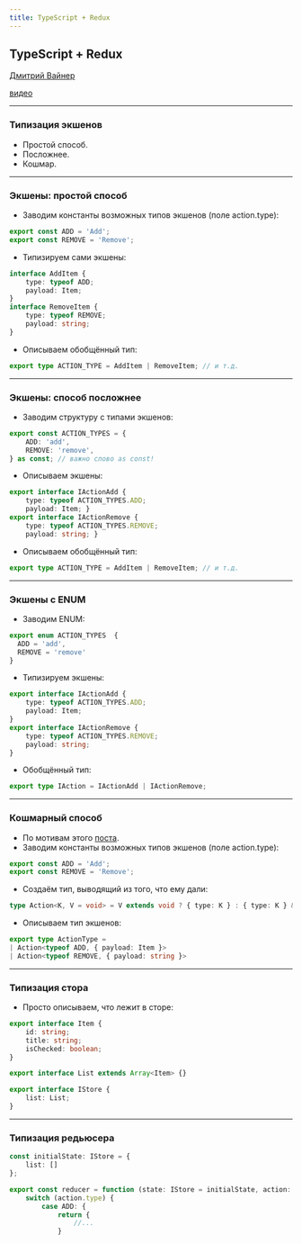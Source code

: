```yaml
---
title: TypeScript + Redux
---
```


## TypeScript + Redux

[Дмитрий Вайнер](mailto:dmitry.weiner@gmail.com)

[видео]()

---

### Типизация экшенов
* Простой способ.
* Посложнее.
* Кошмар.

---

### Экшены: простой способ
* Заводим константы возможных типов экшенов (поле action.type):
```ts
export const ADD = 'Add';
export const REMOVE = 'Remove';
```
* Типизируем сами экшены:
```ts
interface AddItem {
    type: typeof ADD;
    payload: Item;
}
interface RemoveItem {
    type: typeof REMOVE;
    payload: string;
}
```
* Описываем обобщённый тип:
```ts
export type ACTION_TYPE = AddItem | RemoveItem; // и т.д.
```
---

### Экшены: способ посложнее
* Заводим структуру с типами экшенов:
```ts
export const ACTION_TYPES = {
    ADD: 'add',
    REMOVE: 'remove',
} as const; // важно слово as const!
```
* Описываем экшены:
```ts
export interface IActionAdd {
    type: typeof ACTION_TYPES.ADD;
    payload: Item; }
export interface IActionRemove {
    type: typeof ACTION_TYPES.REMOVE;
    payload: string; }
```
* Описываем обобщённый тип:
```ts
export type ACTION_TYPE = AddItem | RemoveItem; // и т.д.
```

---

### Экшены с ENUM
* Заводим ENUM:
```ts
export enum ACTION_TYPES  {
  ADD = 'add',
  REMOVE = 'remove'
}
```
* Типизируем экшены:
```ts
export interface IActionAdd {
    type: typeof ACTION_TYPES.ADD;
    payload: Item;
}
export interface IActionRemove {
    type: typeof ACTION_TYPES.REMOVE;
    payload: string;
}
```
* Обобщённый тип:
```ts
export type IAction = IActionAdd | IActionRemove;
```

---

### Кошмарный способ
* По мотивам этого [поста](https://habr.com/ru/company/alfa/blog/452620/).
* Заводим константы возможных типов экшенов (поле action.type):
```ts
export const ADD = 'Add';
export const REMOVE = 'Remove';
```
* Создаём тип, выводящий из того, что ему дали:
```ts
type Action<K, V = void> = V extends void ? { type: K } : { type: K } & V;
```
* Описываем тип экшенов:
```ts
export type ActionType =
| Action<typeof ADD, { payload: Item }>
| Action<typeof REMOVE, { payload: string }>
```

---

### Типизация стора
* Просто описываем, что лежит в сторе:
```ts
export interface Item {
    id: string;
    title: string;
    isChecked: boolean;
}

export interface List extends Array<Item> {}

export interface IStore {
    list: List;
}
```

---

### Типизация редьюсера
```ts
const initialState: IStore = {
    list: []
};

export const reducer = function (state: IStore = initialState, action: ActionType): IStore {
    switch (action.type) {
        case ADD: {
            return {
                //...
            }
```